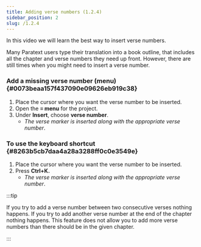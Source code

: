 ```yaml
---
title: Adding verse numbers (1.2.4)
sidebar_position: 2
slug: /1.2.4
---
```




In this video we will learn the best way to insert verse numbers.


Many Paratext users type their translation into a book outline, that includes all the chapter and verse numbers they need up front. However, there are still times when you might need to insert a verse number.


### Add a missing verse number (menu) {#0073beaa157f437090e09626eb919c38}

1. Place the cursor where you want the verse number to be inserted.
1. Open the **≡ menu** for the project.
1. Under **Insert**, choose **verse number**.
	- _The verse marker is inserted along with the appropriate verse number_.

### To use the keyboard shortcut {#8263b5cb7daa4a28a3288ff0c0e3549e}

1. Place the cursor where you want the verse number to be inserted.
1. Press **Ctrl+K.**
	- _The verse marker is inserted along with the appropriate verse number_.

:::tip


If you try to add a verse number between two consecutive verses nothing happens. If you try to add another verse number at the end of the chapter nothing happens. This feature does not allow you to add more verse numbers than there should be in the given chapter. 


:::

